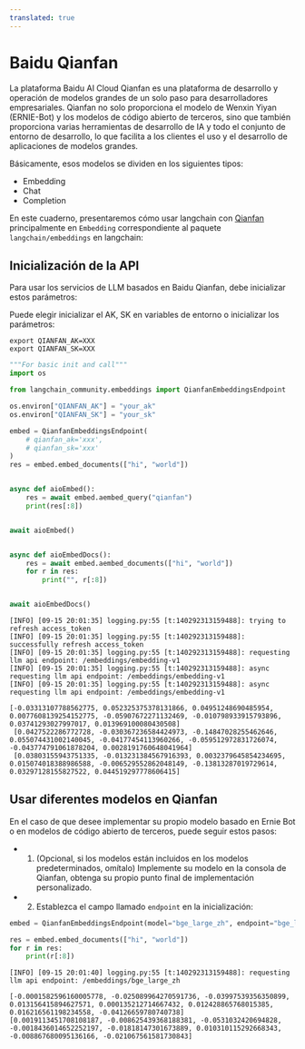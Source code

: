 ```yaml
---
translated: true
---
```


# Baidu Qianfan

La plataforma Baidu AI Cloud Qianfan es una plataforma de desarrollo y operación de modelos grandes de un solo paso para desarrolladores empresariales. Qianfan no solo proporciona el modelo de Wenxin Yiyan (ERNIE-Bot) y los modelos de código abierto de terceros, sino que también proporciona varias herramientas de desarrollo de IA y todo el conjunto de entorno de desarrollo, lo que facilita a los clientes el uso y el desarrollo de aplicaciones de modelos grandes.

Básicamente, esos modelos se dividen en los siguientes tipos:

- Embedding
- Chat
- Completion

En este cuaderno, presentaremos cómo usar langchain con [Qianfan](https://cloud.baidu.com/doc/WENXINWORKSHOP/index.html) principalmente en `Embedding` correspondiente al paquete `langchain/embeddings` en langchain:

## Inicialización de la API

Para usar los servicios de LLM basados en Baidu Qianfan, debe inicializar estos parámetros:

Puede elegir inicializar el AK, SK en variables de entorno o inicializar los parámetros:

```base
export QIANFAN_AK=XXX
export QIANFAN_SK=XXX
```

```python
"""For basic init and call"""
import os

from langchain_community.embeddings import QianfanEmbeddingsEndpoint

os.environ["QIANFAN_AK"] = "your_ak"
os.environ["QIANFAN_SK"] = "your_sk"

embed = QianfanEmbeddingsEndpoint(
    # qianfan_ak='xxx',
    # qianfan_sk='xxx'
)
res = embed.embed_documents(["hi", "world"])


async def aioEmbed():
    res = await embed.aembed_query("qianfan")
    print(res[:8])


await aioEmbed()


async def aioEmbedDocs():
    res = await embed.aembed_documents(["hi", "world"])
    for r in res:
        print("", r[:8])


await aioEmbedDocs()
```

```output
[INFO] [09-15 20:01:35] logging.py:55 [t:140292313159488]: trying to refresh access_token
[INFO] [09-15 20:01:35] logging.py:55 [t:140292313159488]: successfully refresh access_token
[INFO] [09-15 20:01:35] logging.py:55 [t:140292313159488]: requesting llm api endpoint: /embeddings/embedding-v1
[INFO] [09-15 20:01:35] logging.py:55 [t:140292313159488]: async requesting llm api endpoint: /embeddings/embedding-v1
[INFO] [09-15 20:01:35] logging.py:55 [t:140292313159488]: async requesting llm api endpoint: /embeddings/embedding-v1

[-0.03313107788562775, 0.052325375378131866, 0.04951248690485954, 0.0077608139254152775, -0.05907672271132469, -0.010798933915793896, 0.03741293027997017, 0.013969100080430508]
 [0.0427522286772728, -0.030367236584424973, -0.14847028255462646, 0.055074431002140045, -0.04177454113960266, -0.059512972831726074, -0.043774791061878204, 0.0028191760648041964]
 [0.03803155943751335, -0.013231384567916393, 0.0032379645854234695, 0.015074018388986588, -0.006529552862048149, -0.13813287019729614, 0.03297128155827522, 0.044519297778606415]
```

## Usar diferentes modelos en Qianfan

En el caso de que desee implementar su propio modelo basado en Ernie Bot o en modelos de código abierto de terceros, puede seguir estos pasos:

- 1. (Opcional, si los modelos están incluidos en los modelos predeterminados, omítalo) Implemente su modelo en la consola de Qianfan, obtenga su propio punto final de implementación personalizado.
- 2. Establezca el campo llamado `endpoint` en la inicialización:

```python
embed = QianfanEmbeddingsEndpoint(model="bge_large_zh", endpoint="bge_large_zh")

res = embed.embed_documents(["hi", "world"])
for r in res:
    print(r[:8])
```

```output
[INFO] [09-15 20:01:40] logging.py:55 [t:140292313159488]: requesting llm api endpoint: /embeddings/bge_large_zh

[-0.0001582596160005778, -0.025089964270591736, -0.03997539356350899, 0.013156415894627571, 0.000135212714667432, 0.012428865768015385, 0.016216561198234558, -0.04126659780740738]
[0.0019113451708108187, -0.008625439368188381, -0.0531032420694828, -0.0018436014652252197, -0.01818147301673889, 0.010310115292668343, -0.008867680095136166, -0.021067561581730843]
```
